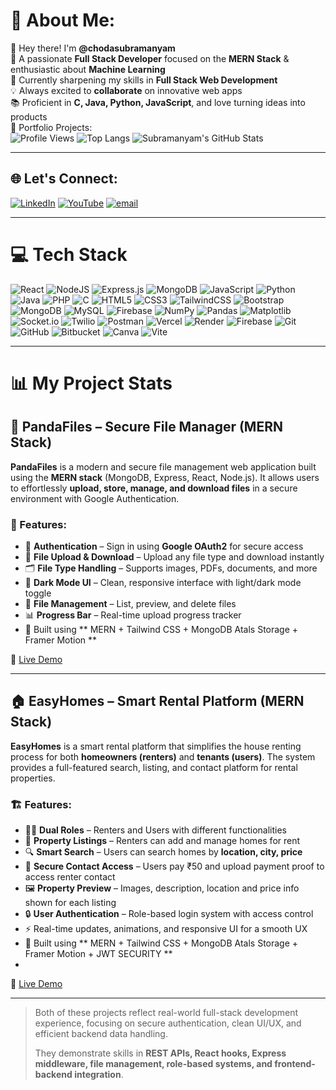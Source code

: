# 💫 About Me:
👋 Hey there! I'm **@chodasubramanyam**  
🎯 A passionate **Full Stack Developer** focused on the **MERN Stack** & enthusiastic about **Machine Learning**  
🌱 Currently sharpening my skills in **Full Stack Web Development**  
💡 Always excited to **collaborate** on innovative web apps  
📚 Proficient in **C, Java, Python, JavaScript**, and love turning ideas into products  
🚀 Portfolio Projects:  
![Profile Views](https://komarev.com/ghpvc/?username=subramanyamchoda)
![Top Langs](https://github-readme-stats.vercel.app/api/top-langs/?username=subramanyamchoda&layout=compact)
![Subramanyam's GitHub Stats](https://github-readme-stats.vercel.app/api?username=subramanyamchoda&show_icons=true&hide_title=true&hide=prs&count_private=true&hide_border=true&theme=radical)


---
## 🌐 Let's Connect:
[![LinkedIn](https://img.shields.io/badge/LinkedIn-%230077B5.svg?logo=linkedin&logoColor=white)](https://linkedin.com/in/subramanyam-choda-29238a305) [![YouTube](https://img.shields.io/badge/YouTube-%23FF0000.svg?logo=YouTube&logoColor=white)](https://youtube.com/@pandastacktelugu) [![email](https://img.shields.io/badge/Email-D14836?logo=gmail&logoColor=white)](mailto:subramanyamchoda50@gmail.com) 

---
# 💻 Tech Stack
![React](https://img.shields.io/badge/react-%2320232a.svg?style=for-the-badge&logo=react&logoColor=%2361DAFB)
![NodeJS](https://img.shields.io/badge/node.js-6DA55F?style=for-the-badge&logo=node.js&logoColor=white)
![Express.js](https://img.shields.io/badge/express.js-%23404d59.svg?style=for-the-badge&logo=express&logoColor=%2361DAFB)
![MongoDB](https://img.shields.io/badge/MongoDB-%234ea94b.svg?style=for-the-badge&logo=mongodb&logoColor=white)
![JavaScript](https://img.shields.io/badge/javascript-%23323330.svg?style=for-the-badge&logo=javascript&logoColor=%23F7DF1E)
![Python](https://img.shields.io/badge/python-3670A0?style=for-the-badge&logo=python&logoColor=ffdd54)
![Java](https://img.shields.io/badge/java-%23ED8B00.svg?style=for-the-badge&logo=openjdk&logoColor=white)
![PHP](https://img.shields.io/badge/php-%23777BB4.svg?style=for-the-badge&logo=php&logoColor=white)
![C](https://img.shields.io/badge/c-%2300599C.svg?style=for-the-badge&logo=c&logoColor=white)
![HTML5](https://img.shields.io/badge/html5-%23E34F26.svg?style=for-the-badge&logo=html5&logoColor=white)
![CSS3](https://img.shields.io/badge/css3-%231572B6.svg?style=for-the-badge&logo=css3&logoColor=white)
![TailwindCSS](https://img.shields.io/badge/tailwindcss-%2338B2AC.svg?style=for-the-badge&logo=tailwind-css&logoColor=white)
![Bootstrap](https://img.shields.io/badge/bootstrap-%238511FA.svg?style=for-the-badge&logo=bootstrap&logoColor=white)
![MongoDB](https://img.shields.io/badge/MongoDB-%234ea94b.svg?style=for-the-badge&logo=mongodb&logoColor=white)
![MySQL](https://img.shields.io/badge/mysql-4479A1.svg?style=for-the-badge&logo=mysql&logoColor=white)
![Firebase](https://img.shields.io/badge/firebase-%23039BE5.svg?style=for-the-badge&logo=firebase)
![NumPy](https://img.shields.io/badge/numpy-%23013243.svg?style=for-the-badge&logo=numpy&logoColor=white)
![Pandas](https://img.shields.io/badge/pandas-%23150458.svg?style=for-the-badge&logo=pandas&logoColor=white)
![Matplotlib](https://img.shields.io/badge/Matplotlib-%23ffffff.svg?style=for-the-badge&logo=Matplotlib&logoColor=black)
![Socket.io](https://img.shields.io/badge/Socket.io-black?style=for-the-badge&logo=socket.io&badgeColor=010101)
![Twilio](https://img.shields.io/badge/Twilio-F22F46?style=for-the-badge&logo=Twilio&logoColor=white)
![Postman](https://img.shields.io/badge/Postman-FF6C37?style=for-the-badge&logo=postman&logoColor=white)
![Vercel](https://img.shields.io/badge/vercel-%23000000.svg?style=for-the-badge&logo=vercel&logoColor=white)
![Render](https://img.shields.io/badge/Render-%46E3B7.svg?style=for-the-badge&logo=render&logoColor=white)
![Firebase](https://img.shields.io/badge/firebase-%23039BE5.svg?style=for-the-badge&logo=firebase)
![Git](https://img.shields.io/badge/git-%23F05033.svg?style=for-the-badge&logo=git&logoColor=white)
![GitHub](https://img.shields.io/badge/github-%23121011.svg?style=for-the-badge&logo=github&logoColor=white)
![Bitbucket](https://img.shields.io/badge/bitbucket-%230047B3.svg?style=for-the-badge&logo=bitbucket&logoColor=white)
![Canva](https://img.shields.io/badge/Canva-%2300C4CC.svg?style=for-the-badge&logo=Canva&logoColor=white)
![Vite](https://img.shields.io/badge/vite-%23646CFF.svg?style=for-the-badge&logo=vite&logoColor=white)

---
# 📊 My Project Stats

## 🐼 PandaFiles – Secure File Manager (MERN Stack)

**PandaFiles** is a modern and secure file management web application built using the **MERN stack** (MongoDB, Express, React, Node.js). It allows users to effortlessly **upload, store, manage, and download files** in a secure environment with Google Authentication.

### 🚀 Features:
- 🔐 **Authentication** – Sign in using **Google OAuth2** for secure access
- 📁 **File Upload & Download** – Upload any file type and download instantly
- 🗂️ **File Type Handling** – Supports images, PDFs, documents, and more
- 🌙 **Dark Mode UI** – Clean, responsive interface with light/dark mode toggle
- 💾 **File Management** – List, preview, and delete files
- 📊 **Progress Bar** – Real-time upload progress tracker
- 🧩 Built using ** MERN + Tailwind CSS + MongoDB Atals Storage + Framer Motion **
  
🔗 [Live Demo](https://pandafiles.vercel.app/)

---

## 🏠 EasyHomes – Smart Rental Platform (MERN Stack)

**EasyHomes** is a smart rental platform that simplifies the house renting process for both **homeowners (renters)** and **tenants (users)**. The system provides a full-featured search, listing, and contact platform for rental properties.

### 🏗️ Features:
- 🧑‍💼 **Dual Roles** – Renters and Users with different functionalities
- 🏡 **Property Listings** – Renters can add and manage homes for rent
- 🔍 **Smart Search** – Users can search homes by **location, city, price**
- 💬 **Secure Contact Access** – Users pay ₹50 and upload payment proof to access renter contact
- 🖼️ **Property Preview** – Images, description, location and price info shown for each listing
- 🔒 **User Authentication** – Role-based login system with access control
- ⚡ Real-time updates, animations, and responsive UI for a smooth UX
- 🧩 Built using ** MERN + Tailwind CSS + MongoDB Atals Storage + Framer Motion + JWT SECURITY **
- 
🔗 [Live Demo](https://easyhomes7.vercel.app/)

---

> Both of these projects reflect real-world full-stack development experience, focusing on secure authentication, clean UI/UX, and efficient backend data handling.
>  
> They demonstrate skills in **REST APIs, React hooks, Express middleware, file management, role-based systems, and frontend-backend integration**.



<!-- Proudly created with GPRM ( https://gprm.itsvg.in ) -->
